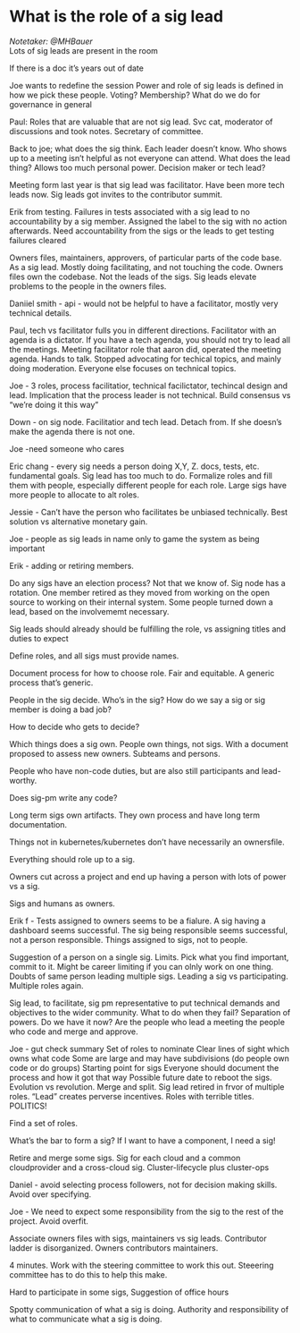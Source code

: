 # What is the role of a sig lead
*Notetaker: @MHBauer*  
Lots of sig leads are present in the room

If there is a doc it’s years out of date

Joe wants to redefine the session
Power and role of sig leads is defined in how we pick these people. Voting?  Membership? What do we do for governance in general


Paul: Roles that are valuable that are not sig lead. Svc cat, moderator of discussions and took notes. Secretary of committee. 

Back to joe; what does the sig think. Each leader doesn’t know. Who shows up to a meeting isn’t helpful as not everyone can attend. What does the lead thing? Allows too much personal power. Decision maker or tech lead? 

Meeting form last year is that sig lead was facilitator. Have been more tech leads now.  Sig leads got invites to the contributor summit. 

Erik from testing. Failures in tests associated with a sig lead to no accountability by a sig member. Assigned the label to the sig with no action afterwards. Need accountability from the sigs or the leads to get testing failures cleared

Owners files, maintainers, approvers, of particular parts of the code base. As a sig lead. Mostly doing facilitating, and not touching the code. Owners files own the codebase. Not the leads of the sigs. Sig leads elevate problems to the people in the owners files. 

Daniiel smith - api - would not be helpful to have a facilitator, mostly very technical details.

Paul, tech vs facilitator fulls you in different directions. Facilitator with an agenda is a dictator. If you have a tech agenda, you should not try to lead all the meetings. Meeting facilitator role that aaron did, operated the meeting agenda. Hands to talk. Stopped advocating for techical topics, and mainly doing moderation. Everyone else focuses on technical topics. 

Joe - 3 roles, process facilitatior, technical facilictator, techincal design and lead. Implication that the process leader is not technical. Build consensus vs “we’re doing it this way” 

Down - on sig node. Facilitatior and tech lead. Detach from. If she doesn’s make the agenda there is not one. 

Joe -need someone who cares

Eric chang - every sig needs a person doing X,Y, Z. docs, tests, etc. fundamental goals. Sig lead has too much to do. Formalize roles and fill them with people, especially different people for each role. 
Large sigs have more people to allocate to alt roles.

Jessie - Can’t have the person who facilitates be unbiased technically. Best solution vs alternative monetary gain.

Joe -  people as sig leads in name only to game the system as being important

Erik - adding or retiring members. 

Do any sigs have an election process? Not that we know of. Sig node has a rotation. One member retired as they moved from working on the open source to working on their internal system. Some people turned down a lead, based on the involvememt necessary. 

Sig leads should already should be fulfilling the role, vs assigning titles and duties to expect 

Define roles, and all sigs must provide names. 

Document process for how to choose role. Fair and equitable. A generic process that’s generic. 

People in the sig decide. Who’s in the sig? How do we say a sig or sig member is doing a bad job?

How to decide who gets to decide?

Which things does a sig own. People own things, not sigs. With a document proposed to assess new owners. Subteams and persons. 

People who have non-code duties, but are also still participants and lead-worthy.

 Does sig-pm write any code? 

Long term sigs own artifacts. They own process and have long term documentation.

Things not in kubernetes/kubernetes don’t have necessarily an ownersfile. 

Everything should role up to a sig.

Owners cut across a project and end up having a person with lots of power vs a sig. 

Sigs and humans as owners.

Erik f - Tests assigned to owners seems to be a fialure. A sig having a dashboard seems successful. The sig being responsible seems successful, not a person responsible. Things assigned to sigs, not to people.

Suggestion of a person on a single sig. Limits. Pick what you find important, commit to it. 
Might be career limiting if you can olnly work on one thing. 
Doubts of same person leading multiple sigs.
Leading a sig vs participating. 
Multiple roles again.

Sig lead, to facilitate, sig pm representative to put technical demands and objectives to the wider community.
What to do when they fail?
Separation of powers. Do we have it now? Are the people who lead a meeting the people who code and merge and approve.

Joe - gut check summary
Set of roles to nominate
Clear lines of sight which owns what code
Some are large and may have subdivisions (do people own code or do groups)
Starting point for sigs
Everyone should document the process and how it got that way
Possible future date to reboot the sigs. Evolution vs revolution. Merge and split.
Sig lead retired in frvor of multiple roles. “Lead” creates perverse incentives. Roles with terrible titles. POLITICS!

Find a set of roles. 

What’s the bar to form a sig?
If I want to have a component, I need a sig! 

Retire and merge some sigs. Sig for each cloud and a common cloudprovider and a cross-cloud sig.
Cluster-lifecycle plus cluster-ops

Daniel - avoid selecting process followers, not for decision making skills. Avoid over specifying.

Joe - We need to expect some responsibility from the sig to the rest of the project. Avoid overfit.

Associate owners files with sigs, maintainers vs sig leads. Contributor ladder is disorganized. Owners contributors maintainers. 

4 minutes. 
Work with the steering committee to work this out. Steeering committee has to do this to help this make. 

Hard to participate in some sigs, 
Suggestion of office hours

Spotty communication of what a sig is doing. Authority and responsibility of what to communicate what a sig is doing.

